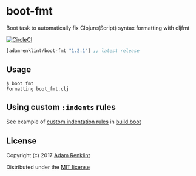 # boot-fmt

Boot task to automatically fix Clojure(Script) syntax formatting with cljfmt

[![CircleCI](https://circleci.com/gh/adamrenklint/boot-fmt.svg?style=svg)](https://circleci.com/gh/adamrenklint/boot-fmt)

```clojure
[adamrenklint/boot-fmt "1.2.1"] ;; latest release
```

## Usage

```
$ boot fmt
Formatting boot_fmt.clj
```

## Using custom `:indents` rules

See example of [custom indentation rules](https://github.com/weavejester/cljfmt#indentation-rules) in [build.boot](https://github.com/adamrenklint/boot-fmt/blob/master/build.boot#L29)

## License

Copyright (c) 2017 [Adam Renklint](http://adamrenklint.com)

Distributed under the [MIT license](https://github.com/adamrenklint/boot-fmt/blob/master/LICENSE)

